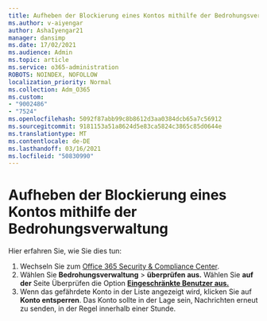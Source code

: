 ```yaml
---
title: Aufheben der Blockierung eines Kontos mithilfe der Bedrohungsverwaltung
ms.author: v-aiyengar
author: AshaIyengar21
manager: dansimp
ms.date: 17/02/2021
ms.audience: Admin
ms.topic: article
ms.service: o365-administration
ROBOTS: NOINDEX, NOFOLLOW
localization_priority: Normal
ms.collection: Adm_O365
ms.custom:
- "9002486"
- "7524"
ms.openlocfilehash: 5092f87abb99c8b8612d3aa0384dcb65a7c56912
ms.sourcegitcommit: 9181153a51a8624d5e83ca5824c3865c85d0644e
ms.translationtype: MT
ms.contentlocale: de-DE
ms.lasthandoff: 03/16/2021
ms.locfileid: "50830990"
---
```

# <a name="unblock-an-account-by-using-threat-management"></a>Aufheben der Blockierung eines Kontos mithilfe der Bedrohungsverwaltung

Hier erfahren Sie, wie Sie dies tun: 

1. Wechseln Sie zum [Office 365 Security & Compliance Center](https://go.microsoft.com/fwlink/p/?linkid=2077143).
1. Wählen Sie **Bedrohungsverwaltung**  >  **überprüfen aus.** Wählen Sie **auf der** Seite Überprüfen die Option **[Eingeschränkte Benutzer aus.](https://go.microsoft.com/fwlink/?linkid=2103514)**
1. Wenn das gefährdete Konto in der Liste angezeigt wird, klicken Sie auf **Konto entsperren**. Das Konto sollte in der Lage sein, Nachrichten erneut zu senden, in der Regel innerhalb einer Stunde.